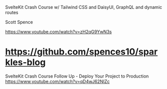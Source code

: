 SvelteKit Crash Course w/ Tailwind CSS and DaisyUI, GraphQL and dynamic routes

Scott Spence

https://www.youtube.com/watch?v=zH2qG9YwN3s

# https://github.com/spences10/sparkles-blog

SvelteKit Crash Course Follow Up - Deploy Your Project to Production
https://www.youtube.com/watch?v=qD4wJ62NIZc
